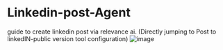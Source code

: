 # Linkedin-post-Agent
guide to create linkedin post via relevance ai.
(Directly jumping to Post to linkedIN-public version tool configuration)
![image](https://github.com/user-attachments/assets/ea8eae66-167d-4763-9a2a-acd878ed94e5)
